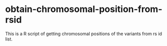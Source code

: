 # obtain-chromosomal-position-from-rsid
 This is a R script of getting chromosomal positions of the variants from rs id list.
